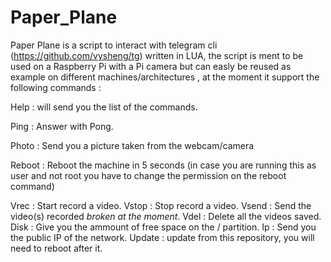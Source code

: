 # Paper_Plane
Paper Plane is a script to interact with telegram cli (https://github.com/vysheng/tg) written in LUA, the script is ment to be used on a Raspberry Pi with a Pi camera but can easly be reused as example on different machines/architectures , at the moment it support the following commands :

Help    : will send you the list of the commands. 

Ping    : Answer with Pong.

Photo   : Send you a picture taken from the webcam/camera

Reboot  : Reboot the machine in 5 seconds (in case you are running this as user and not root you have to change the permission on the reboot command)

Vrec    : Start record a video.
Vstop   : Stop record a video.
Vsend   : Send the video(s) recorded *broken at the moment*.
Vdel    : Delete all the videos saved.
Disk    : Give you the ammount of free space on the / partition.
Ip      : Send you the public IP of the network.
Update  : update from this repository, you will need to reboot after it.

